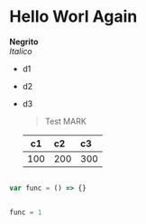 # Hello Worl Again
**Negrito** </br>
*Italico*  </br>
* d1 
* d2
* d3 </br>
  > Test MARK </br>
  
  | c1 | c2 | c3 |
  |-----|:-----|:-----|
  | 100 | 200 | 300 |

```javascript

var func = () => {}
```


```python

func = 1


```